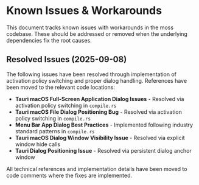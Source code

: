 # Known Issues & Workarounds

This document tracks known issues with workarounds in the moss codebase. These should be addressed or removed when the underlying dependencies fix the root causes.

## Resolved Issues (2025-09-08)

The following issues have been resolved through implementation of activation policy switching and proper dialog handling. References have been moved to the relevant code locations:

- **Tauri macOS Full-Screen Application Dialog Issues** - Resolved via activation policy switching in `compile.rs`
- **Tauri macOS File Dialog Positioning Bug** - Resolved via activation policy switching in `compile.rs`
- **Menu Bar App Dialog Best Practices** - Implemented following industry standard patterns in `compile.rs`
- **Tauri macOS Dialog Window Visibility Issue** - Resolved via explicit window hide calls
- **Tauri Dialog Positioning Issue** - Resolved via persistent dialog anchor window

All technical references and implementation details have been moved to code comments where the fixes are implemented.
